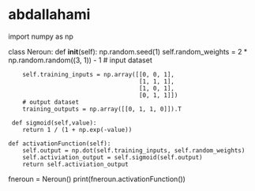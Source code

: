 # abdallahami
import numpy as np


class Neroun:
    def __init__(self):
        np.random.seed(1)
        self.random_weights = 2 * np.random.random((3, 1)) - 1
        # input dataset

        self.training_inputs = np.array([[0, 0, 1],
                                         [1, 1, 1],
                                         [1, 0, 1],
                                         [0, 1, 1]])
        # output dataset
        training_outputs = np.array([[0, 1, 1, 0]]).T

     def sigmoid(self,value):
        return 1 / (1 + np.exp(-value))

    def activationFunction(self):
        self.output = np.dot(self.training_inputs, self.random_weights)
        self.activiation_output = self.sigmoid(self.output)
        return self.activiation_output


fneroun = Neroun()
print(fneroun.activationFunction())
